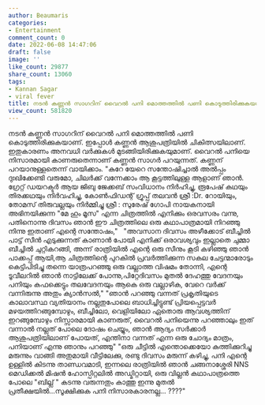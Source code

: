 ```yaml
---
author: Beaumaris
categories:
- Entertainment
comment_count: 0
date: 2022-06-08 14:47:06
draft: false
image: ''
like_count: 29877
share_count: 13060
tags:
- Kannan Sagar
- viral fever
title: നടൻ കണ്ണൻ സാഗറിന് വൈറൽ പനി മൊത്തത്തിൽ പണി കൊടുത്തിരിക്കുകയാണ്
view_count: 581820
---
```


നടൻ കണ്ണൻ സാഗറിന് വൈറൽ പനി മൊത്തത്തിൽ പണി കൊടുത്തിരിക്കുകയാണ്. ഇപ്പോൾ കണ്ണൻ ആശുപത്രിയിൽ ചികിത്സയിലാണ്. ഇതുകാരണം അനവധി വർക്കുകൾ മുടങ്ങിയിരിക്കുകയുമാണ്. വൈറൽ പനിയെ നിസാരമായി കാണരുതെന്നാണ് കണ്ണൻ സാഗർ പറയുന്നത്. കണ്ണന് പറയാനുള്ളതെന്ന് വായിക്കാം. "കുറേ യേറെ സന്തോഷിച്ചാൽ അൽപ്പം ദുഃഖിക്കേണ്ടി വരുമോ, ചിലർക്ക് വന്നേക്കാം ആ കൂട്ടത്തിലുള്ള ആളാണ്‌ ഞാൻ. ഗ്രേറ്റ്‌ ഡയറക്ടർ ആയ ജിബു ജേക്കബ് സംവിധാനം നിർഹിച്ചു, രൂപേഷ് കഥയും തിരക്കഥയും നിർവഹിച്ചു, കോൺഫിഡന്റ് ഗ്രൂപ്പ് തലവൻ ശ്രീ :Dr. റോയിയും, തോമസ് തിരുവല്ലയും നിർമ്മിച്ചു ശ്രീ : സുരേഷ് ഗോപി നായകനായി അഭിനയിക്കുന്ന "മേ ഹും മൂസ" എന്ന ചിത്രത്തിൽ എനിക്കും ഒരവസരം വന്നു, പതിനൊന്നു ദിവസം ഞാൻ ഈ ചിത്രത്തിലെ ഒരു കഥാപാത്രമായി നിറഞ്ഞു നിന്നു ഇതാണ് എന്റെ സന്തോഷം," &nbsp; "അവസാന ദിവസം അഴീക്കോട് ബീച്ചിൽ പാട്ട് സീൻ എടുക്കുന്നത് കാണാൻ പോയി എനിക്ക് ഒരാവശ്യവും ഇല്ലാതെ ചുമ്മാ ബീച്ചിൽ ചുറ്റികറങ്ങി, അന്ന് രാത്രിയിൽ എന്റെ ഒരു സീനും കൂടി കഴിഞ്ഞു ഞാൻ പാക്കപ്പ് ആയി,ആ ചിത്രത്തിന്റെ പുറകിൽ പ്രവർത്തിക്കുന്ന സകല ചേട്ടന്മാരോടും കെട്ടിപിടിച്ചു തന്നെ യാത്രപറഞ്ഞു ഒരു വല്ലാത്ത വിഷമം തോന്നി, എന്റെ ടൂവീലറിൽ ഞാൻ നാട്ടിലേക്ക് പോന്നു,പിറ്റേദിവസം മുതൽ ദേഹത്തു വേദനയും പനിയും കഫക്കെട്ടും തലവേദനയും ആകെ ഒരു വല്ലാഴിക, വേറെ വർക്ക്‌ വന്നിരുന്നു അതും ക്യാൻസൽ," "ഞാൻ പറഞ്ഞു വന്നത് പ്രകൃതിയുടെ കാലാവസ്ഥ വ്യതിയാനം നല്ലതുപോലെ ബാധിച്ചിട്ടുണ്ട് പ്രിയപ്പെട്ടവർ മഴയത്തിറങ്ങുമ്പോഴും, ബീച്ചിലോ, വെളിയിലോ ഏതൊരു ആവശ്യത്തിന് ഇറങ്ങുമ്പോഴും നിസ്സാരമായി കാണരുത്, വൈറൽ പനിയെന്നു പറഞ്ഞാലും ഇത് വന്നാൽ നല്ലത് പോലെ ദോഷം ചെയ്യും, ഞാൻ ആദ്യം സർക്കാർ ആശുപത്രിയിലാണ് പോയത്, എന്തിനാ വന്നത് എന്ന ഒരു ചോദ്യം മാത്രം, പനിയാണ് എന്നു ഞാനും പറഞ്ഞു" "ഒരു ചീട്ടിൽ എന്തൊക്കെയോ കുത്തിക്കുറിച്ചു മരുന്നും വാങ്ങി അതുമായി വീട്ടിലേക്കു, രണ്ടു ദിവസം മരുന്ന് കഴിച്ചു, പനി എന്റെ ഉള്ളിൽ കിടന്നു താണ്ഡവമാടി, ഇന്നലെ രാത്രിയിൽ ഞാൻ ചങ്ങനാശ്ശേരി NNS മെഡിക്കൽ മിഷൻ ഹോസ്പിറ്റലിൽ അഡ്മിറ്റായി, ഒരു വില്ലൻ കഥാപാത്രത്തെ പോലെ "ബില്ല് " കടന്നു വരുന്നതും കാത്തു ഇന്നു മുതൽ പ്രതീക്ഷയിൽ...സൂക്ഷിക്കുക പനി നിസാരകാരനല്ല... ????" &nbsp;